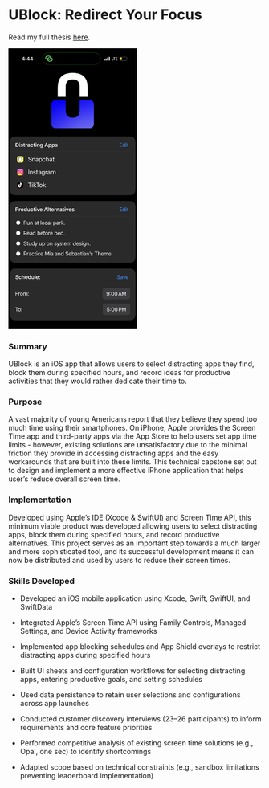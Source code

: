 <h1>UBlock: Redirect Your Focus</h1>

Read my full thesis <a href="https://libraetd.lib.virginia.edu/public_view/n583xw77w">here</a>.

<img src="https://github.com/Nickamolin/UblockFocusApp/blob/main/UBlockPreview.PNG" width="256">

<h3>Summary</h3>
UBlock is an iOS app that allows users to select distracting apps they find, block them during specified hours, and record ideas for productive activities that they would rather dedicate their time to.

<h3>Purpose</h3>
A vast majority of young Americans report that they believe they spend too much time using their smartphones. On iPhone, Apple provides the Screen Time app and third-party apps via the App Store to help users set app time limits - however, existing solutions are unsatisfactory due to the minimal friction they provide in accessing distracting apps and the easy workarounds that are built into these limits.
This technical capstone set out to design and implement a more effective iPhone application that helps user’s reduce overall screen time.

<h3>Implementation</h3>
Developed using Apple’s IDE (Xcode & SwiftUI) and Screen Time API, this minimum viable product was developed allowing users to select distracting apps, block them during specified hours, and record productive alternatives. This project serves as an important step towards a much larger and more sophisticated tool, and its successful development means it can now be distributed and used by users to reduce their screen times.

<h3>Skills Developed</h3>

- Developed an iOS mobile application using Xcode, Swift, SwiftUI, and SwiftData

- Integrated Apple’s Screen Time API using Family Controls, Managed Settings, and Device Activity frameworks

- Implemented app blocking schedules and App Shield overlays to restrict distracting apps during specified hours

- Built UI sheets and configuration workflows for selecting distracting apps, entering productive goals, and setting schedules

- Used data persistence to retain user selections and configurations across app launches

- Conducted customer discovery interviews (23–26 participants) to inform requirements and core feature priorities

- Performed competitive analysis of existing screen time solutions (e.g., Opal, one sec) to identify shortcomings

- Adapted scope based on technical constraints (e.g., sandbox limitations preventing leaderboard implementation)
